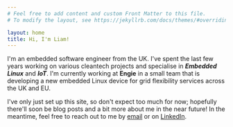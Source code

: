```yaml
---
# Feel free to add content and custom Front Matter to this file.
# To modify the layout, see https://jekyllrb.com/docs/themes/#overriding-theme-defaults

layout: home
title: Hi, I'm Liam!
---
```


I'm an embedded software engineer from the UK. I've spent the last few years working on various cleantech projects and specialise in ***Embedded Linux*** and ***IoT***. I'm currently working at **Engie** in a small team that is developing a new embedded Linux device for grid flexibility services across the UK and EU.

I've only just set up this site, so don't expect too much for now; hopefully there'll soon be blog posts and a bit more about me in the near future! In the meantime, feel free to reach out to me by [email](mailto:liam@liamadamson.co.uk) or on [LinkedIn](https://www.linkedin.com/in/liam-adamson-2b8b0a151/).